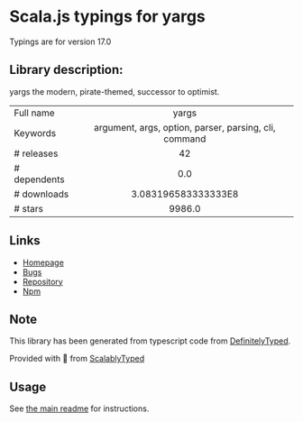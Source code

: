 
# Scala.js typings for yargs

Typings are for version 17.0

## Library description:
yargs the modern, pirate-themed, successor to optimist.

|                    |                 |
| ------------------ | :-------------: |
| Full name          | yargs |
| Keywords           | argument, args, option, parser, parsing, cli, command |
| # releases         | 42 |
| # dependents       | 0.0 |
| # downloads        | 3.083196583333333E8 |
| # stars            | 9986.0 |

## Links
- [Homepage](https://yargs.js.org/)
- [Bugs](https://github.com/yargs/yargs/issues)
- [Repository](https://github.com/yargs/yargs)
- [Npm](https://www.npmjs.com/package/yargs)
    


## Note
This library has been generated from typescript code from [DefinitelyTyped](https://definitelytyped.org).

Provided with :purple_heart: from [ScalablyTyped](https://github.com/oyvindberg/ScalablyTyped)

## Usage
See [the main readme](../../readme.md) for instructions.


